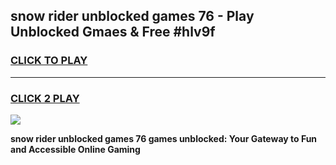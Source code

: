 
## snow rider unblocked games 76 - Play Unblocked Gmaes & Free #hlv9f
<h3>
<a href="https://news.freeplayer.one?title=snow_rider_unblocked_games_76&ref=03M">CLICK TO PLAY</a></h3>
<hr>

<h3>
<a href="https://news.freeplayer.one?title=snow_rider_unblocked_games_76&ref=03M">CLICK 2 PLAY</a>
  
</h3>

<a href="https://news.freeplayer.one?title=snow_rider_unblocked_games_76&ref=03M"><img src="https://clearcache.store/games.png"></a>


**snow rider unblocked games 76 games unblocked: Your Gateway to Fun and Accessible Online Gaming**
